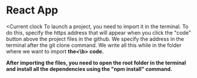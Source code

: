 #  React App
<Current clock
To launch a project, you need to import it in the terminal. To do this, specify the https address that will appear when you click the "code" button above the project files in the github. We specify the address in the terminal after the git clone command. We write all this while in the folder where we want to import <b>the<\b> code.

After importing the files, you need to open the root folder in the terminal and install all the dependencies using the "npm install" command.
